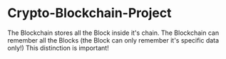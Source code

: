 # Crypto-Blockchain-Project

The Blockchain stores all the Block inside it's chain.
The Blockchain can remember all the Blocks (the Block can only remember it's specific data only!)
This distinction is important!